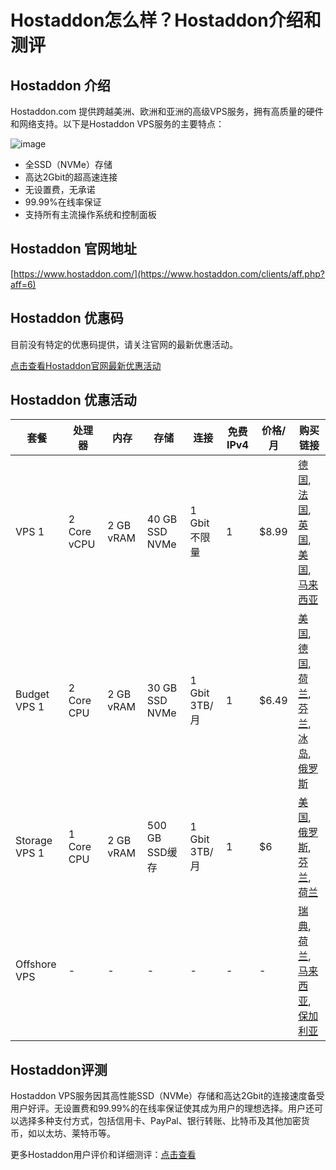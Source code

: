# Hostaddon怎么样？Hostaddon介绍和测评

## Hostaddon 介绍

Hostaddon.com 提供跨越美洲、欧洲和亚洲的高级VPS服务，拥有高质量的硬件和网络支持。以下是Hostaddon VPS服务的主要特点：

![image](https://github.com/unlimezgam/Hostaddon/assets/169752966/518ee268-5a89-4c39-8fd9-f37cf7edb802)

- 全SSD（NVMe）存储
- 高达2Gbit的超高速连接
- 无设置费，无承诺
- 99.99%在线率保证
- 支持所有主流操作系统和控制面板

## Hostaddon 官网地址

[https://www.hostaddon.com/](https://www.hostaddon.com/clients/aff.php?aff=6)

## Hostaddon 优惠码

目前没有特定的优惠码提供，请关注官网的最新优惠活动。

[点击查看Hostaddon官网最新优惠活动](https://www.hostaddon.com/clients/aff.php?aff=6)

## Hostaddon 优惠活动

| 套餐 | 处理器 | 内存 | 存储 | 连接 | 免费IPv4 | 价格/月 | 购买链接 |
|---|---|---|---|---|---|---|---|
| VPS 1 | 2 Core vCPU | 2 GB vRAM | 40 GB SSD NVMe | 1 Gbit 不限量 | 1 | $8.99 | [德国](https://www.hostaddon.com/clients/aff.php?aff=6), [法国](https://www.hostaddon.com/clients/aff.php?aff=6), [英国](https://www.hostaddon.com/clients/aff.php?aff=6), [美国](https://www.hostaddon.com/clients/aff.php?aff=6), [马来西亚](https://www.hostaddon.com/clients/aff.php?aff=6) |
| Budget VPS 1 | 2 Core CPU | 2 GB vRAM | 30 GB SSD NVMe | 1 Gbit 3TB/月 | 1 | $6.49 | [美国](https://www.hostaddon.com/clients/aff.php?aff=6), [德国](https://www.hostaddon.com/clients/aff.php?aff=6), [荷兰](https://www.hostaddon.com/clients/aff.php?aff=6), [芬兰](https://www.hostaddon.com/clients/aff.php?aff=6), [冰岛](https://www.hostaddon.com/clients/aff.php?aff=6), [俄罗斯](https://www.hostaddon.com/clients/aff.php?aff=6) |
| Storage VPS 1 | 1 Core CPU | 2 GB vRAM | 500 GB SSD缓存 | 1 Gbit 3TB/月 | 1 | $6 | [美国](https://www.hostaddon.com/clients/aff.php?aff=6), [俄罗斯](https://www.hostaddon.com/clients/aff.php?aff=6), [芬兰](https://www.hostaddon.com/clients/aff.php?aff=6), [荷兰](https://www.hostaddon.com/clients/aff.php?aff=6) |
| Offshore VPS | - | - | - | - | - | - | [瑞典](https://www.hostaddon.com/clients/aff.php?aff=6), [荷兰](https://www.hostaddon.com/clients/aff.php?aff=6), [马来西亚](https://www.hostaddon.com/clients/aff.php?aff=6), [保加利亚](https://www.hostaddon.com/clients/aff.php?aff=6) |

## Hostaddon评测

Hostaddon VPS服务因其高性能SSD（NVMe）存储和高达2Gbit的连接速度备受用户好评。无设置费和99.99%的在线率保证使其成为用户的理想选择。用户还可以选择多种支付方式，包括信用卡、PayPal、银行转账、比特币及其他加密货币，如以太坊、莱特币等。

更多Hostaddon用户评价和详细测评：[点击查看](https://www.hostaddon.com/clients/aff.php?aff=6)
